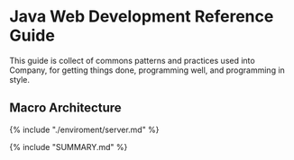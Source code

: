 # Java Web Development Reference Guide

This guide is collect of commons patterns and practices used into Company, for getting things done, programming well, and programming in style.

## Macro Architecture
{% include "./enviroment/server.md" %}

{% include "SUMMARY.md" %}
